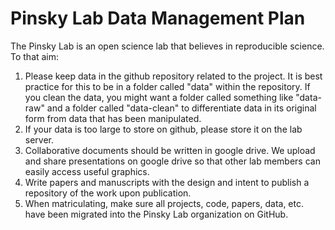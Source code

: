 # Pinsky Lab Data Management Plan

The Pinsky Lab is an open science lab that believes in reproducible science.  To that aim:
1. Please keep data in the github repository related to the project.  It is best practice for this to be in a folder called "data" within the repository.  If you clean the data, you might want a folder called something like "data-raw" and a folder called "data-clean" to differentiate data in its original form from data that has been manipulated.
1. If your data is too large to store on github, please store it on the lab server.
1. Collaborative documents should be written in google drive.  We upload and share presentations on google drive so that other lab members can easily access useful graphics.
1. Write papers and manuscripts with the design and intent to publish a repository of the work upon publication.  
1. When matriculating, make sure all projects, code, papers, data, etc. have been migrated into the Pinsky Lab organization on GitHub.
